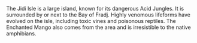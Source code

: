 The Jidi Isle is a large island, known for its dangerous Acid Jungles. It is surrounded by or next to the Bay of Fradj. Highly venomous lifeforms have evolved on the isle, including toxic vines and poisonous reptiles. The Enchanted Mango also comes from the area and is irresistible to the native amphibians.